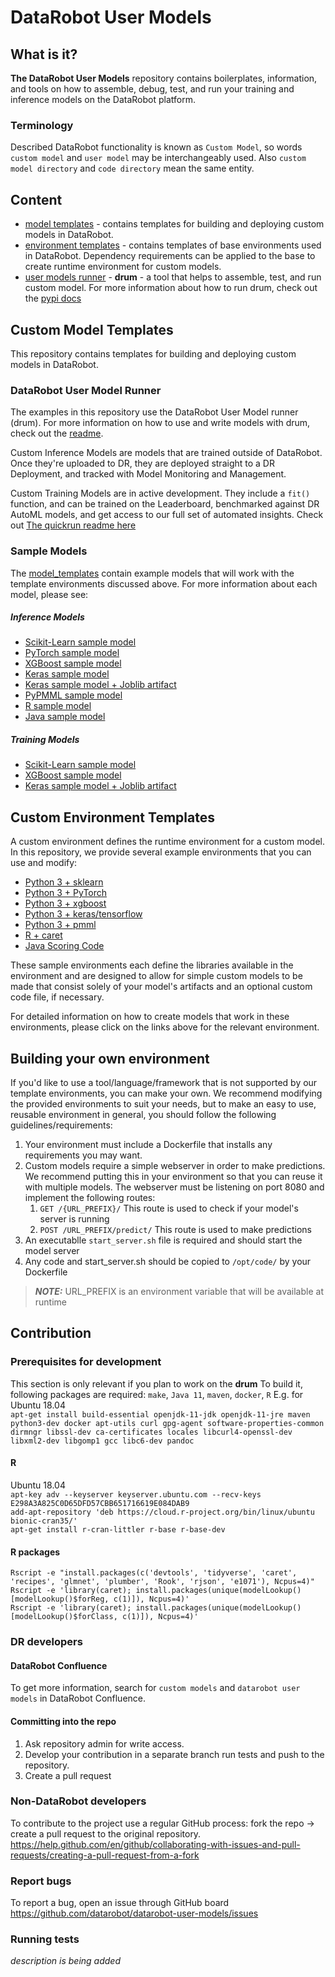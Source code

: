 # DataRobot User Models
## What is it?
**The DataRobot User Models** repository contains boilerplates, information, and tools on how to assemble,
debug, test, and run your training and inference models on the DataRobot platform.

### Terminology
Described DataRobot functionality is known as `Custom Model`, so words `custom model` and `user model` may be interchangeably used.
Also `custom model directory` and `code directory` mean the same entity.


## Content  
- [model templates](model_templates) - contains templates for building and deploying custom models in DataRobot.
- [environment templates](public_dropin_environments) - contains templates of base environments used in DataRobot. Dependency requirements can be applied to the base to create runtime environment for custom models.
- [user models runner](custom_model_runner) - **drum** - a tool that helps to assemble, test, and run custom model. For more information about how to run drum, check out the [pypi docs](https://pypi.org/project/datarobot-drum/)

## Custom Model Templates
This repository contains templates for building and deploying custom models in DataRobot.

### DataRobot User Model Runner
The examples in this repository use the DataRobot User Model runner (drum).  For more information on how to use and write models with drum, check out the [readme](./custom_model_runner/README.md).

Custom Inference Models are models that are trained outside of DataRobot. Once they're uploaded to DR, they are deployed straight to a DR Deployment, and tracked with Model Monitoring and Management.

Custom Training Models are in active development. They include a `fit()` function, and can be trained on the Leaderboard, benchmarked against DR AutoML models, and get access to our full set of automated insights. Check out [The quickrun readme here](QUICKSTART-FOR-TRAINING.md)

### Sample Models
The [model_templates](model_templates) contain example models that will work with the template environments discussed above. For more information about each model,
please see:
##### Inference Models
* [Scikit-Learn sample model](model_templates/inference/python3_sklearn)
* [PyTorch sample model](model_templates/inference/python3_pytorch)
* [XGBoost sample model](model_templates/inference/python3_xgboost)
* [Keras sample model](model_templates/inference/python3_keras)
* [Keras sample model + Joblib artifact](model_templates/inference/python3_keras_joblib)
* [PyPMML sample model](model_templates/inference/python3_pmml)
* [R sample model](model_templates/r_lang)
* [Java sample model](model_templates/java_codegen)

##### Training Models
* [Scikit-Learn sample model](model_templates/training/python3_sklearn)
* [XGBoost sample model](model_templates/training/python3_xgboost)
* [Keras sample model + Joblib artifact](model_templates/training/python3_keras_joblib)


## Custom Environment Templates
A custom environment defines the runtime environment for a custom model.  In this repository, we provide several example environments that you can use and modify:
* [Python 3 + sklearn](public_dropin_environments/python3_sklearn)
* [Python 3 + PyTorch](public_dropin_environments/python3_pytorch)
* [Python 3 + xgboost](public_dropin_environments/python3_xgboost)
* [Python 3 + keras/tensorflow](public_dropin_environments/python3_keras)
* [Python 3 + pmml](public_dropin_environments/python3_pmml)
* [R + caret](public_dropin_environments/r_lang)
* [Java Scoring Code](public_dropin_environments/java_codegen)

These sample environments each define the libraries available in the environment and are designed to allow for simple custom models to be made that consist solely of your model's artifacts and an optional custom code
file, if necessary.

For detailed information on how to create models that work in these environments, please click on the links above for the relevant environment.

## Building your own environment
If you'd like to use a tool/language/framework that is not supported by our template environments, you can make your own. We recommend modifying the provided environments to suit your needs,
but to make an easy to use, reusable environment in general, you should follow the following guidelines/requirements:

1) Your environment must include a Dockerfile that installs any requirements you may want.
1) Custom models require a simple webserver in order to make predictions. We recommend putting this in
your environment so that you can reuse it with multiple models. The webserver must  be listening on port 8080 and implement the following routes:
    1) `GET /{URL_PREFIX}/` This route is used to check if your model's server is running
    1) `POST /URL_PREFIX/predict/` This route is used to make predictions
1) An executablle `start_server.sh` file is required and should start the model server
1) Any code and start_server.sh should be copied to `/opt/code/` by your Dockerfile
> **_NOTE:_** URL_PREFIX is an environment variable that will be available at runtime

## Contribution

### Prerequisites for development
This section is only relevant if you plan to work on the **drum**
To build it, following packages are required:
`make`, `Java 11`, `maven`, `docker`, `R`
E.g. for Ubuntu 18.04  
`apt-get install build-essential openjdk-11-jdk openjdk-11-jre maven python3-dev docker apt-utils curl gpg-agent software-properties-common dirmngr libssl-dev ca-certificates locales libcurl4-openssl-dev libxml2-dev libgomp1 gcc libc6-dev pandoc`

#### R
Ubuntu 18.04  
`apt-key adv --keyserver keyserver.ubuntu.com --recv-keys E298A3A825C0D65DFD57CBB651716619E084DAB9`  
`add-apt-repository 'deb https://cloud.r-project.org/bin/linux/ubuntu bionic-cran35/'`  
`apt-get install r-cran-littler r-base r-base-dev`  
#### R packages
`Rscript -e "install.packages(c('devtools', 'tidyverse', 'caret', 'recipes', 'glmnet', 'plumber', 'Rook', 'rjson', 'e1071'), Ncpus=4)"`  
`Rscript -e 'library(caret); install.packages(unique(modelLookup()[modelLookup()$forReg, c(1)]), Ncpus=4)'`  
`Rscript -e 'library(caret); install.packages(unique(modelLookup()[modelLookup()$forClass, c(1)]), Ncpus=4)'`

### DR developers
#### DataRobot Confluence
To get more information, search for `custom models` and `datarobot user models` in DataRobot Confluence.

#### Committing into the repo
1. Ask repository admin for write access.
2. Develop your contribution in a separate branch run tests and push to the repository.
3. Create a pull request

### Non-DataRobot developers
To contribute to the project use a regular GitHub process: fork the repo -> create a pull request to the original repository.
https://help.github.com/en/github/collaborating-with-issues-and-pull-requests/creating-a-pull-request-from-a-fork 

### Report bugs
To report a bug, open an issue through GitHub board
https://github.com/datarobot/datarobot-user-models/issues

### Running tests
*description is being added*
